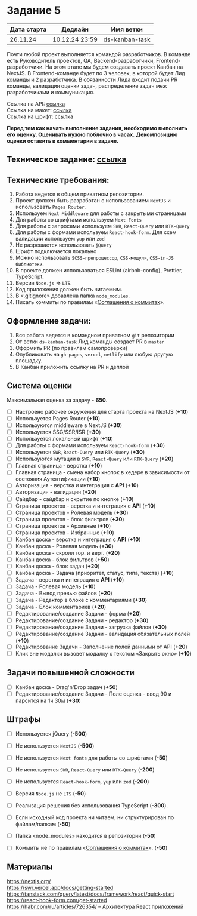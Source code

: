 # Задание 5

| Дата старта | Дедлайн        | Имя ветки      |
|-------------|----------------|----------------|
| 26.11.24    | 10.12.24 23:59 | ds-kanban-task |

Почти любой проект выполняется командой разработчиков. В команде есть Руководитель проектов, QA, Backend-разработчики, Frontend-разработчики. На этом этапе мы будем создавать проект Канбан на NextJS. В Frontend-команде будет по 3 человек, в которой будет Лид команды и 2 разработчика.
В обязанности Лида входит подачи PR команды, валидация оценки задач, распределение задач меж разработчиками и коммуникация.

Ссылка на API: [ссылка](https://trainee-academy.devds.ru/swagger)  
Ссылка на макет: [ссылка](https://www.figma.com/design/GyuFtKu9z950ZkGPNVXqg2/DS%2F%D1%81%D1%82%D0%B0%D0%B6%D0%B8%D1%80%D0%BE%D0%B2%D0%BA%D0%B0%2F5?node-id=0-1&node-type=canvas&t=4YdJHNRUCywFZDKn-0)    
Ссылка на шрифт: [ссылка](https://fonts.google.com/specimen/Inter)

**Перед тем как начать выполнение задания, необходимо выполнить его оценку. Оценивать нужно поблочно в часах.**
**Декомпозицию оценки оставить в комментарии в задаче.**

## Техническое задание: [ссылка](https://disk.yandex.ru/i/ph0R8MyeCr2QhQ)  

## Технические требования:
1. Работа ведется в общем приватном репозитории.
2. Проект должен быть разработан с использованием `NextJS` и использовать `Pages Router`.
3. Используем `Next Middleware` для работы с закрытыми страницами
4. Для работы со шрифтами используем `Next Fonts`
5. Для работы с запросами используем `SWR`, `React-Query` или `RTK-Query`
6. Для работы с формами используем `React-hook-form`. Для схем валидации используем `yup` или `zod`
7. Не разрешается использовать `jQuery` 
8. Шрифт подключается локально
9. Можно использовать `SCSS-препроцессор`, `CSS-модули`, `CSS-in-JS библиотеки`.
10. В проекте должен использоваться ESLint (airbnb-config), Prettier, TypeScript.
11. Версия `Node.js` => `LTS`.
12. Код приложения должен быть читаемым.
13. В «.gitignore» добавлена папка `node_modules`.
14. Писать коммиты по правилам «[Соглашения о коммитах](https://www.conventionalcommits.org/ru/v1.0.0/)».

## Оформление задачи:

1. Вся работа ведется в командном приватном `git` репозитории
2. От ветки `ds-kanban-task` Лид команды создает PR в `master`
3. Оформить PR (по правилам самопроверки)
4. Опубликовать на `gh-pages`, `vercel`, `netlify` или любую другую площадку.
5. В Канбан приложить ссылку на PR и деплой

## Система оценки

Максимальная оценка за задачу - **650**.

- [ ] Настроено рабочее окружения для старта проекта на NextJS (**+10**)
- [ ] Используется Pages Router (**+10**)
- [ ] Используются middleware в NextJS (**+30**)
- [ ] Используется SSG/SSR/ISR (**+30**)
- [ ] Используется локальный шрифт (**+10**)
- [ ] Для работы с формами используем `React-hook-form` (**+30**)
- [ ] Используется `SWR`, `React-Query` или `RTK-Query` (**+30**)
- [ ] Используются мутации в `SWR`, `React-Query` или `RTK-Query` (**+20**)
- [ ] Главная страница - верстка (**+10**)
- [ ] Главная страница - смена набор кнопок в хедере в зависимости от состояния Аутентификации (**+10**)
- [ ] Авторизация - верстка и интеграция с **API** (**+10**)
- [ ] Авторизация - валидация (**+20**)
- [ ] Сайдбар - сайдбар и скрытие по кнопке (**+10**)
- [ ] Страница проектов - верстка и интеграция с **API** (**+10**)
- [ ] Страница проектов - Ролевая модель (**+30**)
- [ ] Страница проектов - блок фильтров (**+30**)
- [ ] Страница проектов - Архивные (**+10**)
- [ ] Страница проектов - Избранные (**+10**)
- [ ] Канбан доска - верстка и интеграция с **API** (**+10**)
- [ ] Канбан доска - Ролевая модель (**+30**)
- [ ] Канбан доска - скролл гор. и верт. (**+20**)
- [ ] Канбан доска - блок фильтров (**+50**)
- [ ] Канбан доска - блок задач (**+20**)
- [ ] Канбан доска - Задача (приоритет, статус, типа, текста) (**+10**)
- [ ] Задача - верстка и интеграция с **API** (**+10**)
- [ ] Задача - Ролевая модель (**+10**)
- [ ] Задача - Вывод превью файлов (**+20**)
- [ ] Задача - Редактор в блоке с комментариями (**+30**)
- [ ] Задача - Блок комментариев (**+20**)
- [ ] Редактирование/создание Задачи - форма (**+20**)
- [ ] Редактирование/создание Задачи - редактор (**+30**)
- [ ] Редактирование/создание Задачи - загрузка файлов (**+30**)
- [ ] Редактирование/создание Задачи - валидация обязательных полей (**+10**)
- [ ] Редактирование Задачи - Заполнение полей данными от API (**+20**)
- [ ] Клик вне модалки вызовет модалку с текстом «Закрыть окно» (**+10**)

## Задачи повышенной сложности
- [ ] Канбан доска - Drag'n'Drop задач (**+50**)
- [ ] Редактирование/создание Задачи - Поле оценка - ввод 90 и парсится на 1ч 30м (**+30**)

## Штрафы

- [ ] Используется jQuery (**-500**)
- [ ] Не используется `NextJS` (**-500**)
- [ ] Не используется `Next fonts` для работы со шрифтами (**-50**)
- [ ] Не используется `SWR`, `React-Query` или `RTK-Query` (**-200**)
- [ ] Не используется `React-hook-form`, `yup` или `zod` (**-200**)
- [ ] Версия `Node.js` не `LTS` (**-50**)
- [ ] Реализация решения без использования TypeScript (**-300**).
- [ ] Если исходный код проекта ни читаем, ни структурирован по файлам/папкам (**-50**)
- [ ] Папка «node_modules» находится в репозитории (**-50**)
- [ ] Коммиты не по правилам «[Соглашения о коммитах](https://www.conventionalcommits.org/ru/v1.0.0/)». (**-50**)


## Материалы
https://nextjs.org/  
https://swr.vercel.app/docs/getting-started   
https://tanstack.com/query/latest/docs/framework/react/quick-start  
https://react-hook-form.com/get-started  
https://habr.com/ru/articles/726354/ – Архитектура React приложений